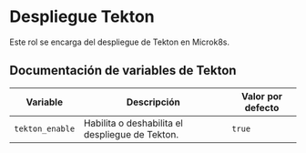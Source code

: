 # Despliegue Tekton

Este rol se encarga del despliegue de Tekton en Microk8s.

## Documentación de variables de Tekton

| Variable        | Descripción                                          | Valor por defecto |
|-----------------|------------------------------------------------------|-------------------|
| `tekton_enable` | Habilita o deshabilita el despliegue de Tekton.     | `true`           |
